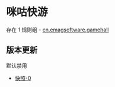 # 咪咕快游

存在 1 规则组 - [cn.emagsoftware.gamehall](/src/apps/cn.emagsoftware.gamehall.ts)

## 版本更新

默认禁用

- [快照-0](https://i.gkd.li/import/13448894)
